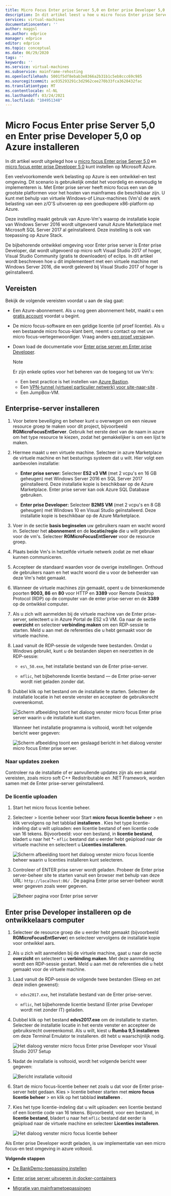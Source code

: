 ```yaml
---
title: Micro Focus Enter prise Server 5,0 en Enter prise Developer 5,0 op Azure installeren | Microsoft Docs
description: In dit artikel leest u hoe u micro focus Enter prise Server 5,0 en Enter prise Developer 5,0 op Microsoft Azure installeert.
services: virtual-machines
documentationcenter: ''
author: maggsl
ms.author: edprice
manager: edprice
editor: edprice
ms.topic: conceptual
ms.date: 06/29/2020
tags: ''
keywords: ''
ms.service: virtual-machines
ms.subservice: mainframe-rehosting
ms.openlocfilehash: 5001f5df8ebab3e8366a2b31b1c5eb8ccc69c985
ms.sourcegitcommit: ac035293291c3d2962cee270b33fca3628432fac
ms.translationtype: MT
ms.contentlocale: nl-NL
ms.lasthandoff: 03/24/2021
ms.locfileid: "104951348"
---
```

# <a name="install-micro-focus-enterprise-server-50-and-enterprise-developer-50-on-azure"></a>Micro Focus Enter prise Server 5,0 en Enter prise Developer 5,0 op Azure installeren

In dit artikel wordt uitgelegd hoe u [micro focus Enter prise Server 5,0](https://www.microfocus.com/documentation/enterprise-developer/ed50pu5/ES-WIN/GUID-F7D8FD6E-BDE0-4169-8D8C-96DDFFF6B495.html) en [micro focus enter prise Developer 5,0](https://www.microfocus.com/documentation/enterprise-developer/ed50/) kunt instellen op Microsoft Azure.

Een veelvoorkomende werk belasting op Azure is een ontwikkel-en test omgeving. Dit scenario is gebruikelijk omdat het voordelig en eenvoudig te implementeren is. Met Enter prise server heeft micro focus een van de grootste platformen voor het hosten van mainframes die beschikbaar zijn. U kunt met behulp van virtuele Windows-of Linux-machines (Vm's) de werk belasting van een z/O'S uitvoeren op een goedkopere x86-platform op Azure.

Deze instelling maakt gebruik van Azure-Vm's waarop de installatie kopie van Windows Server 2016 wordt uitgevoerd vanuit Azure Marketplace met Microsoft SQL Server 2017 al geïnstalleerd. Deze instelling is ook van toepassing op Azure Stack.

De bijbehorende ontwikkel omgeving voor Enter prise server is Enter prise Developer, dat wordt uitgevoerd op micro soft Visual Studio 2017 of hoger, Visual Studio Community (gratis te downloaden) of eclips. In dit artikel wordt beschreven hoe u dit implementeert met een virtuele machine met Windows Server 2016, die wordt geleverd bij Visual Studio 2017 of hoger is geïnstalleerd.

## <a name="prerequisites"></a>Vereisten

Bekijk de volgende vereisten voordat u aan de slag gaat:

-   Een Azure-abonnement. Als u nog geen abonnement hebt, maakt u een [gratis account](https://azure.microsoft.com/free/?WT.mc_id=A261C142F) voordat u begint.

-   De micro focus-software en een geldige licentie (of proef licentie). Als u een bestaande micro focus-klant bent, neemt u contact op met uw micro focus-vertegenwoordiger. Vraag anders [een proef versie](https://www.microfocus.com/products/enterprise-suite/enterprise-server/trial/)aan.

-   Down load de documentatie voor [Enter prise server en Enter prise Developer](https://www.microfocus.com/documentation/enterprise-developer/ed50/).

    > [!Note]
    > Er zijn enkele opties voor het beheren van de toegang tot uw Vm's:
    > -   Een best practice is het instellen van [Azure Bastion](https://azure.microsoft.com/services/azure-bastion/).
    > -   Een [VPN-tunnel (virtueel particulier netwerk) voor site-naar-site](../../../../vpn-gateway/vpn-gateway-create-site-to-site-rm-powershell.md) .
    > -   Een JumpBox-VM.

## <a name="install-enterprise-server"></a>Enterprise-server installeren

1.  Voor betere beveiliging en beheer kunt u overwegen om een nieuwe resource groep te maken voor dit project, bijvoorbeeld **RGMicroFocusEntServer**. Gebruik het eerste deel van de naam in azure om het type resource te kiezen, zodat het gemakkelijker is om een lijst te maken.

2.  Hiermee maakt u een virtuele machine. Selecteer in azure Marketplace de virtuele machine en het besturings systeem dat u wilt. Hier volgt een aanbevolen installatie:

    -   **Enter prise server:** Selecteer **ES2 v3 VM** (met 2 vcpu's en 16 GB geheugen) met Windows Server 2016 en SQL Server 2017 geïnstalleerd. Deze installatie kopie is beschikbaar op de Azure Marketplace. Enter prise server kan ook Azure SQL Database gebruiken.

    -   **Enter prise Developer:** Selecteer **B2MS VM** (met 2 vcpu's en 8 GB geheugen) met Windows 10 en Visual Studio geïnstalleerd. Deze installatie kopie is beschikbaar op de Azure Marketplace.

3.  Voer in de sectie **basis beginselen** uw gebruikers naam en wacht woord in. Selecteer het **abonnement** en de **locatie/regio** die u wilt gebruiken voor de vm's. Selecteer **RGMicroFocusEntServer** voor de resource groep.

4.  Plaats beide Vm's in hetzelfde virtuele netwerk zodat ze met elkaar kunnen communiceren.

5.  Accepteer de standaard waarden voor de overige instellingen. Onthoud de gebruikers naam en het wacht woord die u voor de beheerder van deze Vm's hebt gemaakt.

6.  Wanneer de virtuele machines zijn gemaakt, opent u de binnenkomende poorten **9003, 86** en **80** voor HTTP en **3389** voor Remote Desktop Protocol (RDP) op de computer van de enter prise-server en de **3389** op de ontwikkel computer.

7.  Als u zich wilt aanmelden bij de virtuele machine van de Enter prise-server, selecteert u in Azure Portal de ES2 v3 VM. Ga naar de sectie **overzicht** en selecteer **verbinding maken** om een RDP-sessie te starten. Meld u aan met de referenties die u hebt gemaakt voor de virtuele machine.

8.  Laad vanuit de RDP-sessie de volgende twee bestanden. Omdat u Windows gebruikt, kunt u de bestanden slepen en neerzetten in de RDP-sessie:

    -   `es\_50.exe`, het installatie bestand van de Enter prise-server.

    -   `mflic`, het bijbehorende licentie bestand — de Enter prise-server wordt niet geladen zonder dat.

9.  Dubbel klik op het bestand om de installatie te starten. Selecteer de installatie locatie in het eerste venster en accepteer de gebruiksrecht overeenkomst.

    ![Scherm afbeelding toont het dialoog venster micro focus Enter prise server waarin u de installatie kunt starten.](media/install-image-1.png)

    Wanneer het installatie programma is voltooid, wordt het volgende bericht weer gegeven:

    ![Scherm afbeelding toont een geslaagd bericht in het dialoog venster micro focus Enter prise server.](media/install-image-2.png)

 ### <a name="check-for-updates"></a>Naar updates zoeken

Controleer na de installatie of er aanvullende updates zijn als een aantal vereisten, zoals micro soft C++ Redistributable en .NET Framework, worden samen met de Enter prise-server geïnstalleerd.

### <a name="upload-the-license"></a>De licentie uploaden

1.  Start het micro focus licentie beheer.

2.  Selecteer  \> licentie beheer voor Start **micro focus licentie beheer** \> en klik vervolgens op het tabblad **installeren** . Kies het type licentie-indeling dat u wilt uploaden: een licentie bestand of een licentie code van 16 tekens. Bijvoorbeeld: voor een bestand, in **licentie bestand**, bladert u naar het *- `mflic` bestand dat u eerder hebt geüpload naar de virtuele machine en selecteert u **Licenties installeren**.

    ![Scherm afbeelding toont het dialoog venster micro focus licentie beheer waarin u licenties installeren kunt selecteren.](media/install-image-3.png)

3.  Controleer of ENTER prise server wordt geladen. Probeer de Enter prise server-beheer site te starten vanuit een browser met behulp van deze URL: `http://localhost:86/` . De pagina Enter prise server-beheer wordt weer gegeven zoals weer gegeven.

    ![Beheer pagina voor Enter prise server](media/install-image-4.png)

## <a name="install-enterprise-developer-on-the-developer-machine"></a>Enter prise Developer installeren op de ontwikkelaars computer

1.  Selecteer de resource groep die u eerder hebt gemaakt (bijvoorbeeld **RGMicroFocusEntServer**) en selecteer vervolgens de installatie kopie voor ontwikkel aars.

2.  Als u zich wilt aanmelden bij de virtuele machine, gaat u naar de sectie **overzicht** en selecteert u **verbinding maken**. Met deze aanmelding wordt een RDP-sessie gestart. Meld u aan met de referenties die u hebt gemaakt voor de virtuele machine.

3.  Laad vanuit de RDP-sessie de volgende twee bestanden (Sleep en zet deze indien gewenst):

    -   `edvs2017.exe`, het installatie bestand van de Enter prise-server.

    -   `mflic`, het bijbehorende licentie bestand (Enter prise Developer wordt niet zonder IT) geladen.

4.  Dubbel klik op het bestand **edvs2017.exe** om de installatie te starten. Selecteer de installatie locatie in het eerste venster en accepteer de gebruiksrecht overeenkomst. Als u wilt, kiest u **Rumba 9,5 installeren** om deze Terminal Emulator te installeren. dit hebt u waarschijnlijk nodig.

    ![Het dialoog venster micro focus Enter prise Developer voor Visual Studio 2017 Setup](media/install-image-5.png)

5.  Nadat de installatie is voltooid, wordt het volgende bericht weer gegeven:

    ![Bericht installatie voltooid](media/install-image-6.png)

6.  Start de micro focus-licentie beheer net zoals u dat voor de Enter prise-server hebt gedaan. Kies  \> licentie beheer starten met **micro focus licentie beheer** \> en klik op het tabblad **installeren** .

7.  Kies het type licentie-indeling dat u wilt uploaden: een licentie bestand of een licentie code van 16 tekens. Bijvoorbeeld, voor een bestand, in **licentie bestand**, bladert u naar het `mflic` bestand dat eerder is geüpload naar de virtuele machine en selecteer  **Licenties installeren**.

    ![Het dialoog venster micro focus licentie beheer](media/install-image-7.png)

Als Enter prise Developer wordt geladen, is uw implementatie van een micro focus-en test omgeving in azure voltooid.

**Volgende stappen**

-   [De BankDemo-toepassing instellen](./demo.md)

-   [Enter prise server uitvoeren in docker-containers](./run-enterprise-server-container.md)

-   [Migratie van mainframetoepassingen](/azure/architecture/cloud-adoption/infrastructure/mainframe-migration/application-strategies)